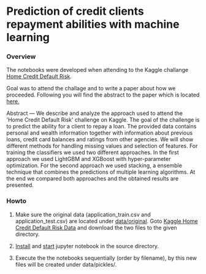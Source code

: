 # Prediction of credit clients repayment abilities with machine learning

### Overview

The notebooks were developed when attending to the Kaggle challange [Home Credit Default Risk](https://www.kaggle.com/c/home-credit-default-risk/).

Goal was to attend the challage and to write a paper about how we proceeded. Following you will find the abstract to the paper which is located [here.](paper/ws_proj_homecredit.pdf)

Abstract — We describe and analyze the approach used to attend the 'Home Credit Default Risk' challenge on Kaggle.
The goal of the challenge is to predict the ability for a client to repay a loan. 
The provided data contains personal and wealth information together with information about previous loans, 
credit card balances and ratings from other agencies. We will show different methods for handling missing values and 
selection of features. For training the classifiers we used two different approaches. In the first approach we used LightGBM 
and XGBoost with hyper-parameter optimization. For the second approach we used stacking, a ensemble technique that combines
the predictions of multiple learning algorithms. At the end we compared both approaches and the obtained results are presented.

### Howto

1. Make sure the original data (application_train.csv and application_test.csv) are located under [data/original](data/original). 
Goto [Kaggle Home Credit Default Risk Data](https://www.kaggle.com/c/home-credit-default-risk/data) and download the two files 
to the given directory.

2. [Install](https://jupyterlab.readthedocs.io/en/stable/getting_started/installation.html) and [start](https://jupyterlab.readthedocs.io/en/stable/getting_started/starting.html) jupyter notebook in the source directory.

3. Execute the the notebooks sequentially (order by filename), by this new files will be created under data/pickles/.
